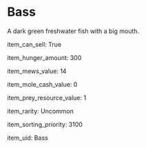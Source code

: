 # Bass

A dark green freshwater fish with a big mouth.

item_can_sell: True

item_hunger_amount: 300

item_mews_value: 14

item_mole_cash_value: 0

item_prey_resource_value: 1

item_rarity: Uncommon

item_sorting_priority: 3100

item_uid: Bass